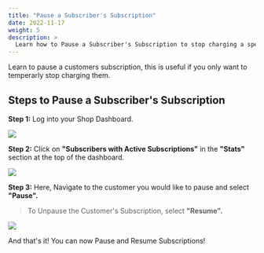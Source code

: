 ```yaml
---
title: "Pause a Subscriber's Subscription"
date: 2022-11-17
weight: 5
description: >
  Learn how to Pause a Subscriber's Subscription to stop charging a specific customer.
---
```


Learn to pause a customers subscription, this is useful if you only want to temperarly stop charging them. 

## Steps to Pause a Subscriber's Subscription

**Step 1:** Log into your Shop Dashboard.

![](https://subscribie.co.uk/blog/content/images/size/w1000/2022/11/image-64.png)

**Step 2:** Click on **"Subscribers with Active Subscriptions"** in the **"Stats"** section at the top of the dashboard.

![](https://subscribie.co.uk/blog/content/images/size/w1000/2022/11/image-84.png)

**Step 3:** Here, Navigate to the customer you would like to pause and select **"Pause".** 

>To Unpause the Customer's Subscription, select **"Resume".**

![](https://subscribie.co.uk/blog/content/images/2022/11/image-85.png)

And that's it! You can now Pause and Resume Subscriptions!